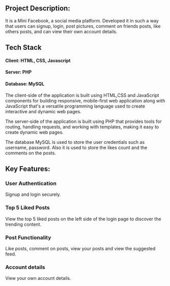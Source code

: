 ## Project Description:
It is a Mini Facebook, a social media platform. Developed it in such a way that users can signup, login, post pictures, comment on friends posts, like others posts, and can view their own account details.

## Tech Stack
#### Client: HTML, CSS, Javascript

#### Server: PHP

#### Database: MySQL

The client-side of the application is built using HTML,CSS and JavaScript components for building responsive, mobile-first web application along with JavaScript that's a versatile programming language used to create interactive and dynamic web pages.

The server-side of the application is built using PHP that provides tools for routing, handling requests, and working with templates, making it easy to create dynamic web pages.

The database MySQL is used to store the user credentials such as username, password. Also it is used to store the likes count and the comments on the posts.

## Key Features:
### User Authentication
Signup and login securely.
### Top 5 Liked Posts
View the top 5 liked posts on the left side of the login page to discover the trending content.
### Post Functionality
Like posts, comment on posts, view your posts and view the suggested feed.
### Account details
View your own account details.

